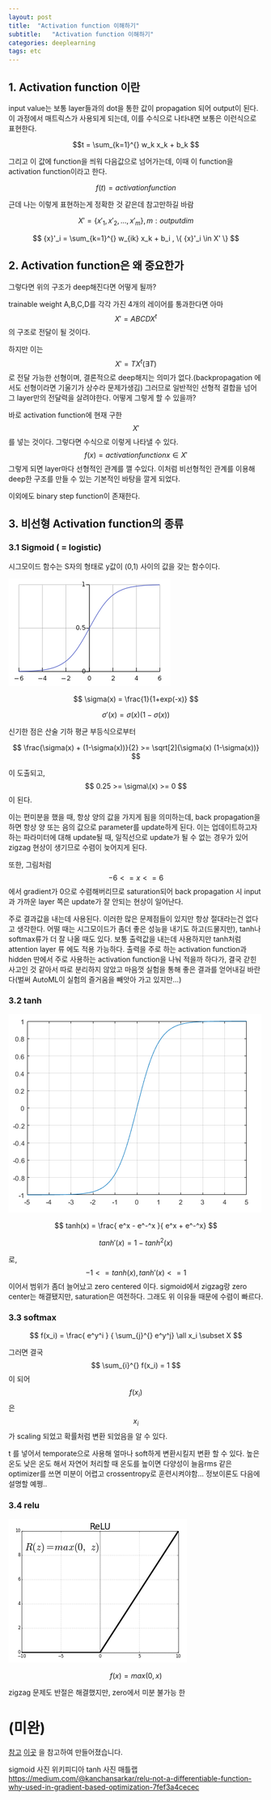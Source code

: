 ```yaml
---
layout: post
title:  "Activation function 이해하기"
subtitle:   "Activation function 이해하기"
categories: deeplearning
tags: etc
---
```


## 1. Activation function 이란

input value는 보통 layer들과의 dot을 통한 값이 propagation 되어 output이 된다. 이 과정에서 매트릭스가 사용되게 되는데, 이를 수식으로 나타내면 보통은 이런식으로 표현한다.

$$t = \sum_{k=1}^{} w_k x_k + b_k  $$

그리고 이 값에 function을 씌워 다음값으로 넘어가는데, 이때 이 function을 activation function이라고 한다.

$$ f(t) = activation function $$


 근데 나는 이렇게 표현하는게 정확한 것 같은데 참고만하길 바람

$$ X' =  \{ {x}'_1,{x}'_2, ..., {x}'_m \}       , m : output dim $$

$$ {x}'_i = \sum_{k=1}^{} w_{ik} x_k + b_i ,  \{ {x}'_i \in X' \} $$



## 2. Activation function은 왜 중요한가

그렇다면 위의 구조가 deep해진다면 어떻게 될까?

trainable weight A,B,C,D를 각각 가진 4개의 레이어를 통과한다면 아마 $$ X' = ABCDX^t $$ 의 구조로 전달이 될 것이다.

하지만 이는 $$ X' = T X^t (\exists T) $$ 로 전달 가능한 선형이며, 결론적으로 deep해지는 의미가 없다.(backpropagation 에서도 선형이라면 기울기가 상수라 문제가생김) 그러므로 일반적인 선형적 결합을 넘어 그 layer만의 전달력을 살려야한다. 어떻게 그렇게 할 수 있을까?

바로 activation function에 현재 구한 $$X'$$ 를 넣는 것이다. 그렇다면 수식으로 이렇게 나타낼 수 있다. $$ f(x) = activation function x \in X' $$ 그렇게 되면 layer마다 선형적인 관계를 깰 수있다. 이처럼 비선형적인 관계를 이용해 deep한 구조를 만들 수 있는 기본적인 바탕을 깔게 되었다.

이외에도 binary step function이 존재한다.

## 3. 비선형 Activation function의 종류

### 3.1 Sigmoid ( = logistic)

시그모이드 함수는 S자의 형태로 y값이 (0,1) 사이의 값을 갖는 함수이다.

![시그모이드](/assets/img/sigmoid.png)

$$ \sigma(x) = \frac{1}{1+exp(-x)} $$

$$\sigma'(x)= \sigma(x)(1-\sigma(x))$$

신기한 점은 산술 기하 평균 부등식으로부터

$$ \frac{\sigma(x) + (1-\sigma(x))}{2} >= \sqrt[2]{\sigma(x) (1-\sigma(x))} $$

이 도출되고, $$ 0.25 >= \sigma\(x) >= 0 $$ 이 된다.

이는 편미분을 했을 때, 항상 양의 값을 가지게 됨을 의미하는데, back propagation을 하면 항상 양 또는 음의 값으로 parameter를 update하게 된다. 이는 업데이트하고자 하는 파라미터에 대해 update될 때, 일직선으로 update가 될 수 없는 경우가 있어 zigzag 현상이 생기므로 수렴이 늦어지게 된다.

또한, 그림처럼 $$ -6 <= x <= 6 $$ 에서 gradient가 0으로 수렴해버리므로 saturation되어 back propagation 시 input과 가까운 layer 쪽은 update가 잘 안되는 현상이 일어난다. 

주로 결과값을 내는데 사용된다. 이러한 많은 문제점들이 있지만 항상 절대라는건 없다고 생각한다. 어떨 때는 시그모이드가 좀더 좋은 성능을 내기도 하고(드물지만), tanh나 softmax류가 더 잘 나올 때도 있다. 보통 출력값을 내는데 사용하지만 tanh처럼 attention layer 류 에도 적용 가능하다. 출력을 주로 하는 activation function과 hidden 딴에서 주로 사용하는 activation function을 나눠 적을까 하다가, 결국 갇힌 사고인 것 같아서 따로 분리하지 않았고 마음껏 실험을 통해 좋은 결과를 얻어내길 바란다(벌써 AutoML이 실험의 즐거움을 빼앗아 가고 있지만...)

### 3.2 tanh

![하이퍼볼릭탄젠트](/assets/img/tanh.PNG)

$$ tanh(x) =  \frac{ e^x - e^-^x }{ e^x + e^-^x} $$

$$ tanh'(x) = 1 - tanh^2(x) $$

로, $$ -1 <= tanh(x), tanh'(x) <= 1 $$ 이어서 범위가 좀더 늘어났고 zero centered 이다. sigmoid에서 zigzag랑 zero center는 해결됐지만, saturation은 여전하다. 그래도 위 이유들 때문에 수렴이 빠르다.

### 3.3 softmax

$$ f(x_i) = \frac{ e^y^i } { \sum_{j}^{} e^y^j} \all x_i \subset X $$

그러면 결국 $$ \sum_{i}^{} f(x_i) = 1 $$ 이 되어 $$ f(x_i) $$ 은 $$ x_i $$ 가 scaling 되었고 확률처럼 변환 되었음을 알 수 있다.

t 를 넣어서 temporate으로 사용해 얼마나 soft하게 변환시킬지 변환 할 수 있다. 높은 온도 낮은 온도 해서 자연어 처리할 때 온도를 높이면 다양성이 늘음rms 같은 optimizer를 쓰면 미분이 어렵고 crossentropy로 훈련시켜야함... 정보이론도 다음에 설명할 예쩡.. 


### 3.4 relu

![relu](/assets/img/relu.PNG)

$$ f(x) = max(0, x) $$ 

zigzag 문제도 반절은 해결했지만, zero에서 미분 불가능 한  



# (미완)


 







[참고](https://juxt.pro/blog/posts/neural-maths.html)
[이곳](https://subinium.github.io/introduction-to-activation/) 을 참고하여 만들어졌습니다.

sigmoid 사진 위키피디아
tanh 사진 매틀랩
https://medium.com/@kanchansarkar/relu-not-a-differentiable-function-why-used-in-gradient-based-optimization-7fef3a4cecec
